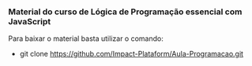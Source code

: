 ### 				Material do curso de Lógica de Programação essencial com JavaScript

Para baixar o material basta utilizar o comando: 

- git clone https://github.com/Impact-Plataform/Aula-Programacao.git

